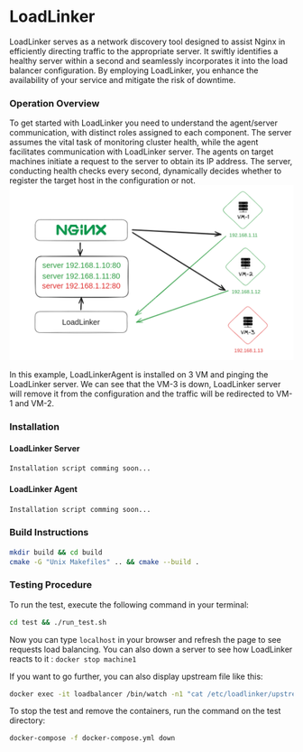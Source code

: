 # LoadLinker
LoadLinker serves as a network discovery tool designed to assist Nginx in efficiently directing traffic to the appropriate server.
It swiftly identifies a healthy server within a second and seamlessly incorporates it into the load balancer configuration.
By employing LoadLinker, you enhance the availability of your service and mitigate the risk of downtime.

### Operation Overview
To get started with LoadLinker you need to understand the agent/server communication, with distinct roles assigned to each component. The server assumes the vital task of monitoring cluster health, while the agent facilitates communication with LoadLinker server.
The agents on target machines initiate a request to the server to obtain its IP address. The server, conducting health checks every second, dynamically decides whether to register the target host in the configuration or not.
![alt text](./.github/assets/schema.png)

In this example, LoadLinkerAgent is installed on 3 VM and pinging the LoadLinker server.
We can see that the VM-3 is down, LoadLinker server will remove it from the configuration and the traffic will be redirected to VM-1 and VM-2.

### Installation
#### LoadLinker Server
```bash
Installation script comming soon...
```
#### LoadLinker Agent
```bash
Installation script comming soon...
```

### Build Instructions
```bash
mkdir build && cd build
cmake -G "Unix Makefiles" .. && cmake --build .
```

### Testing Procedure
To run the test, execute the following command in your terminal:
```bash
cd test && ./run_test.sh
```
Now you can type `localhost` in your browser and refresh the page to see requests load balancing.
You can also down a server to see how LoadLinker reacts to it : `docker stop machine1`

If you want to go further, you can also display upstream file like this:
```bash
docker exec -it loadbalancer /bin/watch -n1 "cat /etc/loadlinker/upstream.conf"
```
To stop the test and remove the containers, run the command on the test directory:
```bash
docker-compose -f docker-compose.yml down
```